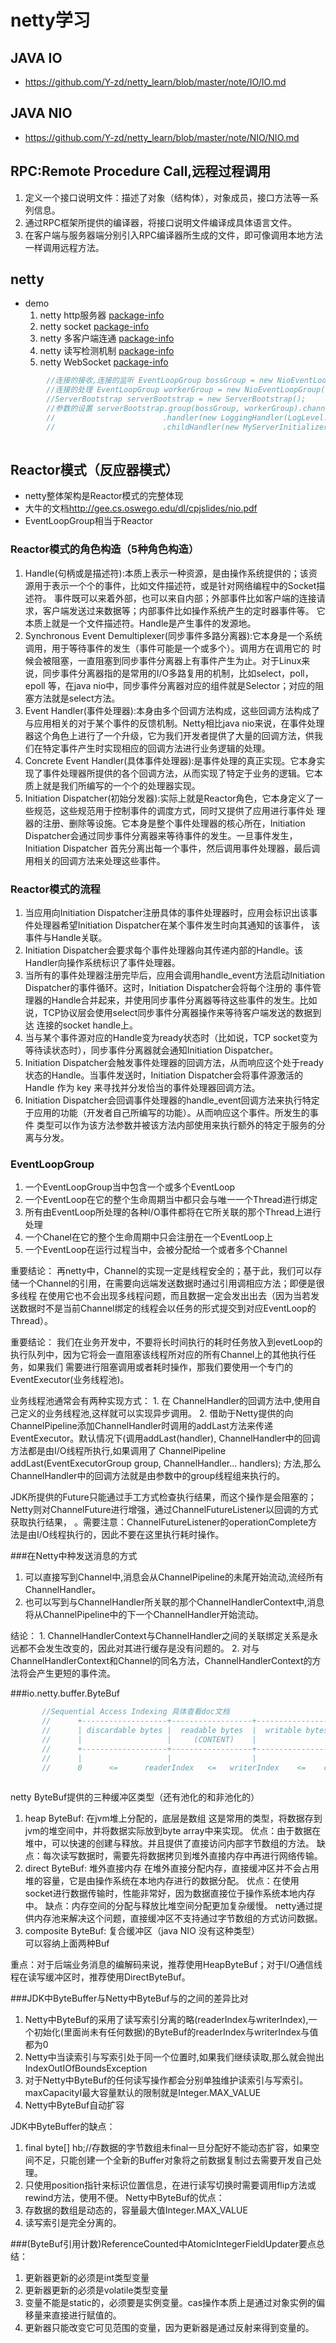 netty学习
==

## JAVA IO
*  <https://github.com/Y-zd/netty_learn/blob/master/note/IO/IO.md>


## JAVA NIO
*  <https://github.com/Y-zd/netty_learn/blob/master/note/NIO/NIO.md>


## RPC:Remote Procedure Call,远程过程调用
 1. 定义一个接口说明文件：描述了对象（结构体），对象成员，接口方法等一系列信息。
 2. 通过RPC框架所提供的编译器，将接口说明文件编译成具体语言文件。
 3. 在客户端与服务器端分别引入RPC编译器所生成的文件，即可像调用本地方法一样调用远程方法。
 

## netty
*  demo
   1. netty http服务器  [package-info](/src/main/java/com/yzd/netty/firstexample/package-info.java)
   2. netty socket     [package-info](/src/main/java/com/yzd/netty/secondexample/package-info.java)
   3. netty 多客户端连通 [package-info](/src/main/java/com/yzd/netty/thirdexample/package-info.java)
   4. netty 读写检测机制 [package-info](/src/main/java/com/yzd/netty/fourthexample/package-info.java)
   5. netty WebSocket  [package-info](/src/main/java/com/yzd/netty/fifthexample/package-info.java)
```java
        //连接的接收,连接的监听 EventLoopGroup bossGroup = new NioEventLoopGroup();
        //连接的处理 EventLoopGroup workerGroup = new NioEventLoopGroup();
        //ServerBootstrap serverBootstrap = new ServerBootstrap();
        //参数的设置 serverBootstrap.group(bossGroup, workerGroup).channel(NioServerSocketChannel.class)
        //                        .handler(new LoggingHandler(LogLevel.WARN)) handler针对bossGroup(parentGroup)
        //                        .childHandler(new MyServerInitializer());  /childHandler针对workerGroup 
          
```


## Reactor模式（反应器模式）
*   netty整体架构是Reactor模式的完整体现
*   大牛的文档<http://gee.cs.oswego.edu/dl/cpjslides/nio.pdf>
*   EventLoopGroup相当于Reactor
### Reactor模式的角色构造（5种角色构造）
 1. Handle(句柄或是描述符):本质上表示一种资源，是由操作系统提供的；该资源用于表示一个个的事件，比如文件描述符，或是针对网络编程中的Socket描述符。
    事件既可以来着外部，也可以来自内部；外部事件比如客户端的连接请求，客户端发送过来数据等；内部事件比如操作系统产生的定时器事件等。
    它本质上就是一个文件描述符。Handle是产生事件的发源地。
 2. Synchronous Event Demultiplexer(同步事件多路分离器):它本身是一个系统调用，用于等待事件的发生（事件可能是一个或多个）。调用方在调用它的
    时候会被阻塞，一直阻塞到同步事件分离器上有事件产生为止。对于Linux来说，同步事件分离器指的是常用的I/O多路复用的机制，比如select，poll，epoll
    等，在java nio中，同步事件分离器对应的组件就是Selector；对应的阻塞方法就是select方法。
 3. Event Handler(事件处理器):本身由多个回调方法构成，这些回调方法构成了与应用相关的对于某个事件的反馈机制。Netty相比java nio来说，在事件处理
    器这个角色上进行了一个升级，它为我们开发者提供了大量的回调方法，供我们在特定事件产生时实现相应的回调方法进行业务逻辑的处理。
 4. Concrete Event Handler(具体事件处理器):是事件处理的真正实现。它本身实现了事件处理器所提供的各个回调方法，从而实现了特定于业务的逻辑。它本
    质上就是我们所编写的一个个的处理器实现。
 5. Initiation Dispatcher(初始分发器):实际上就是Reactor角色，它本身定义了一些规范，这些规范用于控制事件的调度方式，同时又提供了应用进行事件处
    理器的注册、删除等设施。它本身是整个事件处理器的核心所在，Initiation Dispatcher会通过同步事件分离器来等待事件的发生。一旦事件发生，Initiation Dispatcher
    首先分离出每一个事件，然后调用事件处理器，最后调用相关的回调方法来处理这些事件。
### Reactor模式的流程
 1. 当应用向Initiation Dispatcher注册具体的事件处理器时，应用会标识出该事件处理器希望Initiation Dispatcher在某个事件发生时向其通知的该事件，
    该事件与Handle关联。
 2. Initiation Dispatcher会要求每个事件处理器向其传递内部的Handle。该Handler向操作系统标识了事件处理器。
 3. 当所有的事件处理器注册完毕后，应用会调用handle_event方法启动Initiation Dispatcher的事件循环。这时，Initiation Dispatcher会将每个注册的
    事件管理器的Handle合并起来，并使用同步事件分离器等待这些事件的发生。比如说，TCP协议层会使用select同步事件分离器操作来等待客户端发送的数据到达
    连接的socket handle上。
 4. 当与某个事件源对应的Handle变为ready状态时（比如说，TCP socket变为等待读状态时），同步事件分离器就会通知Initiation Dispatcher。
 5. Initiation Dispatcher会触发事件处理器的回调方法，从而响应这个处于ready状态的Handle。当事件发送时，Initiation Dispatcher会将事件源激活的
    Handle 作为 key 来寻找并分发恰当的事件处理器回调方法。
 6. Initiation Dispatcher会回调事件处理器的handle_event回调方法来执行特定于应用的功能（开发者自己所编写的功能）。从而响应这个事件。所发生的事件
    类型可以作为该方法参数并被该方法内部使用来执行额外的特定于服务的分离与分发。      
  
 ### EventLoopGroup
 1. 一个EventLoopGroup当中包含一个或多个EventLoop
 2. 一个EventLoop在它的整个生命周期当中都只会与唯一一个Thread进行绑定
 3. 所有由EventLoop所处理的各种I/O事件都将在它所关联的那个Thread上进行处理
 4. 一个Chanel在它的整个生命周期中只会注册在一个EventLoop上
 5. 一个EventLoop在运行过程当中，会被分配给一个或者多个Channel
 
 重要结论： 再netty中，Channel的实现一定是线程安全的；基于此，我们可以存储一个Channel的引用，在需要向远端发送数据时通过引用调相应方法；即便是很多线程
          在使用它也不会出现多线程问题，而且数据一定会发出出去（因为当若发送数据时不是当前Channel绑定的线程会以任务的形式提交到对应EventLoop的Thread）。
 
 重要结论： 我们在业务开发中，不要将长时间执行的耗时任务放入到evetLoop的执行队列中，因为它将会一直阻塞该线程所对应的所有Channel上的其他执行任务，如果我们
          需要进行阻塞调用或者耗时操作，那我们要使用一个专门的EventExecutor(业务线程池)。 

 业务线程池通常会有两种实现方式： 
        1. 在 ChannelHandler的回调方法中,使用自己定义的业务线程池,这样就可以实现异步调用。
        2. 借助于Netty提供的向ChannelPipeline添加ChannelHandler时调用的addLast方法来传递EventExecutor。默认情况下(调用addLast(handler),
           ChannelHandler中的回调方法都是由I/O线程所执行,如果调用了 ChannelPipeline addLast(EventExecutorGroup group, ChannelHandler... handlers);
           方法,那么 ChannelHandler中的回调方法就是由参数中的group线程组来执行的。

JDK所提供的Future只能通过手工方式检查执行结果，而这个操作是会阻塞的；Netty则对ChannelFuture进行增强，通过ChannelFutureListener以回调的方式获取执行结果，
。需要注意：ChannelFutureListener的operationComplete方法是由I/O线程执行的，因此不要在这里执行耗时操作。

###在Netty中种发送消息的方式
   1. 可以直接写到Channel中,消息会从ChannelPipeline的未尾开始流动,流经所有ChannelHandler。
   2. 也可以写到与ChannelHandler所关联的那个ChannelHandlerContext中,消息将从ChannelPipeline中的下一个ChannelHandler开始流动。

  结论： 1. ChannelHandlerContext与ChannelHandler之间的关联绑定关系是永远都不会发生改变的，因此对其进行缓存是没有问题的。 
        2. 对与ChannelHandlerContext和Channel的同名方法，ChannelHandlerContext的方法将会产生更短的事件流。 
     

###io.netty.buffer.ByteBuf
```java
       //Sequential Access Indexing 具体查看doc文档
       //      +-------------------+------------------+------------------+
       //      | discardable bytes |  readable bytes  |  writable bytes  |
       //      |                   |     (CONTENT)    |                  |
       //      +-------------------+------------------+------------------+
       //      |                   |                  |                  |
       //      0      <=      readerIndex   <=   writerIndex    <=    capacity
       
``` 
netty ByteBuf提供的三种缓冲区类型（还有池化的和非池化的）
1. heap ByteBuf: 在jvm堆上分配的，底层是数组
    这是常用的类型，将数据存到jvm的堆空间中，并将数据实际放到byte array中来实现。
    优点：由于数据在堆中，可以快速的创建与释放。并且提供了直接访问内部字节数组的方法。
    缺点：每次读写数据时，需要先将数据拷贝到堆外直接内存中再进行网络传输。
2. direct ByteBuf: 堆外直接内存
    在堆外直接分配内存，直接缓冲区并不会占用堆的容量，它是由操作系统在本地内存进行的数据分配。
    优点：在使用socket进行数据传输时，性能非常好，因为数据直接位于操作系统本地内存中。
    缺点：内存空间的分配与释放比堆空间分配更加复杂缓慢。
    netty通过提供内存池来解决这个问题，直接缓冲区不支持通过字节数组的方式访问数据。
3. composite ByteBuf: 复合缓冲区（java NIO 没有这种类型）        
    可以容纳上面两种Buf

重点：对于后端业务消息的编解码来说，推荐使用HeapByteBuf；对于I/O通信线程在读写缓冲区时，推荐使用DirectByteBuf。

###JDK中ByteBuffer与Netty中ByteBuf与的之间的差异比对
1. Netty中ByteBuf的采用了读写索引分离的略(readerIndex与writerIndex),一个初始化(里面尚未有任何数据)的ByteBuf的readerIndex与writerIndex与值都为0
2. Netty中当读索引与写索引处于同一个位置时,如果我们继续读取,那么就会抛出 IndexOutIOfBoundsException
3. 对于Netty中ByteBuf的任何读写操作都会分别单独维护读索引与写索引。maxCapacityI最大容量默认的限制就是Integer.MAX_VALUE 
4. Netty中ByteBuf自动扩容

JDK中ByteBuffer的缺点：
1. final byte[] hb;//存数据的字节数组未final一旦分配好不能动态扩容，如果空间不足，只能创建一个全新的Buffer对象将之前数据复制过去需要开发自己处理。
2. 只使用position指针来标识位置信息，在进行读写切换时需要调用flip方法或rewind方法，使用不便。
Netty中ByteBuf的优点：
1. 存数据的数组是动态的，容量最大值Integer.MAX_VALUE
2. 读写索引是完全分离的。

###(ByteBuf引用计数)ReferenceCounted中AtomicIntegerFieldUpdater要点总结：
1. 更新器更新的必须是int类型变量
2. 更新器更新的必须是volatile类型变量
3. 变量不能是static的，必须要是实例变量。cas操作本质上是通过对象实例的偏移量来直接进行赋值的。
4. 更新器只能改变它可见范围的变量，因为更新器是通过反射来得到变量的。

    
     
     